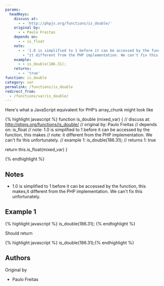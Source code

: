 ```yaml
---
params:
  headKeys:
    discuss at:
      - - 'http://phpjs.org/functions/is_double/'
    original by:
      - - Paulo Freitas
    depends on:
      - - is_float
    note:
      - - '1.0 is simplified to 1 before it can be accessed by the function, this makes'
        - "it different from the PHP implementation. We can't fix this unfortunately."
    example:
      - - is_double(186.31);
    returns:
      - - 'true'
function: is_double
category: var
permalink: /functions/is_double
redirect_from:
  - /functions/var/is_double/
---
```


<!-- WARNING! This file is auto generated by `npm run web:inject`, do not edit by hand -->

Here's what a JavaScript equivalent for PHP’s array_chunk might look like

{% highlight javascript %}
function is_double (mixed_var) {
  //  discuss at: http://phpjs.org/functions/is_double/
  // original by: Paulo Freitas
  //  depends on: is_float
  //        note: 1.0 is simplified to 1 before it can be accessed by the function, this makes
  //        note: it different from the PHP implementation. We can't fix this unfortunately.
  //   example 1: is_double(186.31);
  //   returns 1: true

  return this.is_float(mixed_var)
}

{% endhighlight %}

## Notes
- 1.0 is simplified to 1 before it can be accessed by the function, this makes,it different from the PHP implementation. We can't fix this unfortunately.

## Example 1

{% highlight javascript %}
is_double(186.31);
{% endhighlight %}

Should return

{% highlight javascript %}
is_double(186.31);{% endhighlight %}


## Authors


Original by

- Paulo Freitas

